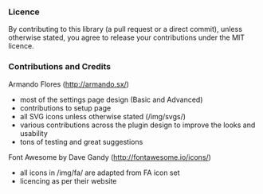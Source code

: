 
### Licence

By contributing to this library (a pull request or a direct commit), unless otherwise stated, you agree to release your contributions under the MIT licence.

### Contributions and Credits

Armando Flores (http://armando.sx/)
 - most of the settings page design (Basic and Advanced)
 - contributions to setup page
 - all SVG icons unless otherwise stated (/img/svgs/)
 - various contributions across the plugin design to improve the looks and usability
 - tons of testing and great suggestions
 
 
Font Awesome by Dave Gandy (http://fontawesome.io/icons/) 
 - all icons in /img/fa/ are adapted from FA icon set
 - licencing as per their website
